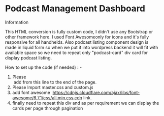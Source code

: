 # Podcast Management Dashboard

Information

This HTML conversion is fully custom code, I didn't use any Bootstrap or other framework here. I used Font Awesomeonly for icons and it's fully responsive for all handhelds. Also podcast listing component design is made in liquid form so when we put it into wordpress backend it will fit with available space so we need to repeat only "podcast-card" div card for display podcast listing. 

How to set up the code (if needed) : -

1. Please <section class="podcast-management-dashboard"> add from this line to the end of the page.
2. Please Import master.css and custom.js
3. add font awesome  https://cdnjs.cloudflare.com/ajax/libs/font-awesome/6.7.1/css/all.min.css cdn link.
4. finally need to repeat this div and as per requirement we can display the cards per page through pagination
   <!-- Podcasts Card Start-->
   <div class="podcast-card">
